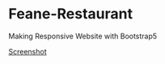 # Feane-Restaurant
Making Responsive Website with Bootstrap5

[Screenshot](images/Feane%20Restaurant.png)
